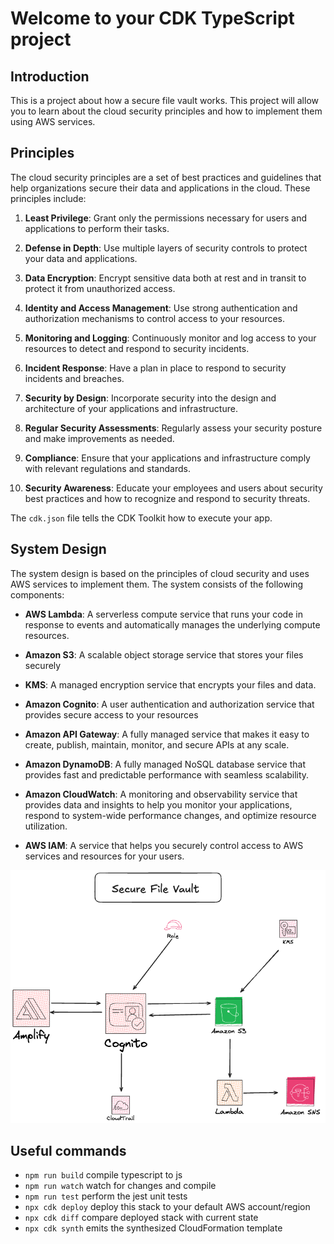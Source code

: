 # Welcome to your CDK TypeScript project

## Introduction

This is a project about how a secure file vault works. This project will allow you to learn about the cloud security principles and how to implement them using AWS services.

## Principles

The cloud security principles are a set of best practices and guidelines that help organizations secure their data and applications in the cloud. These principles include:

1. **Least Privilege**: Grant only the permissions necessary for users and applications to perform their tasks.

2. **Defense in Depth**: Use multiple layers of security controls to protect your data and applications.

3. **Data Encryption**: Encrypt sensitive data both at rest and in transit to protect it from unauthorized access.

4. **Identity and Access Management**: Use strong authentication and authorization mechanisms to control access to your resources.

5. **Monitoring and Logging**: Continuously monitor and log access to your resources to detect and respond to security incidents.

6. **Incident Response**: Have a plan in place to respond to security incidents and breaches.

7. **Security by Design**: Incorporate security into the design and architecture of your applications and infrastructure.

8. **Regular Security Assessments**: Regularly assess your security posture and make improvements as needed.

9. **Compliance**: Ensure that your applications and infrastructure comply with relevant regulations and standards.

10. **Security Awareness**: Educate your employees and users about security best practices and how to recognize and respond to security threats.

The `cdk.json` file tells the CDK Toolkit how to execute your app.

## System Design

The system design is based on the principles of cloud security and uses AWS services to implement them. The system consists of the following components:

- **AWS Lambda**: A serverless compute service that runs your code in response to events and automatically manages the underlying compute resources.

- **Amazon S3**: A scalable object storage service that stores your files securely

- **KMS**: A managed encryption service that encrypts your files and data.
- **Amazon Cognito**: A user authentication and authorization service that provides secure access to your resources

- **Amazon API Gateway**: A fully managed service that makes it easy to create, publish, maintain, monitor, and secure APIs at any scale.

- **Amazon DynamoDB**: A fully managed NoSQL database service that provides fast and predictable performance with seamless scalability.

- **Amazon CloudWatch**: A monitoring and observability service that provides data and insights to help you monitor your applications, respond to system-wide performance changes, and optimize resource utilization.

- **AWS IAM**: A service that helps you securely control access to AWS services and resources for your users.

![Secure File Vault Architecture](./images/secure-file-vault.png)

## Useful commands

- `npm run build` compile typescript to js
- `npm run watch` watch for changes and compile
- `npm run test` perform the jest unit tests
- `npx cdk deploy` deploy this stack to your default AWS account/region
- `npx cdk diff` compare deployed stack with current state
- `npx cdk synth` emits the synthesized CloudFormation template
